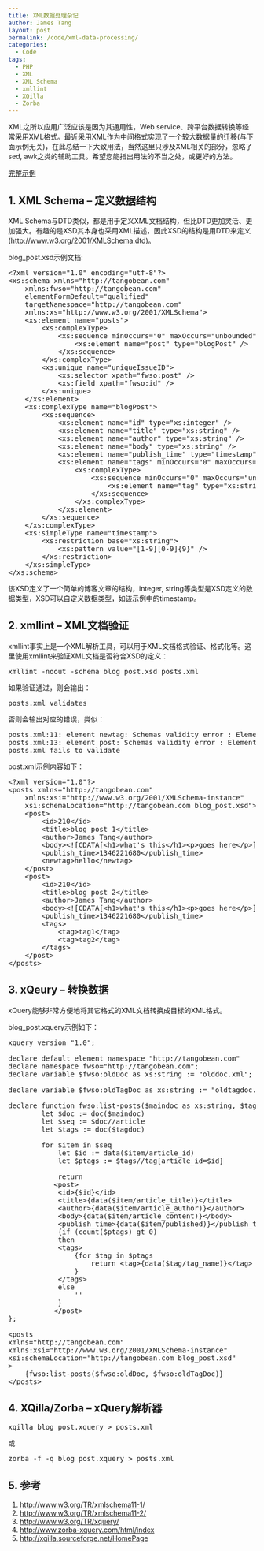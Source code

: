 ```yaml
---
title: XML数据处理杂记
author: James Tang
layout: post
permalink: /code/xml-data-processing/
categories:
  - Code
tags:
  - PHP
  - XML
  - XML Schema
  - xmllint
  - XQilla
  - Zorba
---
```

XML之所以应用广泛应该是因为其通用性，Web service、跨平台数据转换等经常采用XML格式。最近采用XML作为中间格式实现了一个较大数据量的迁移(与下面示例无关)，在此总结一下大致用法，当然这里只涉及XML相关的部分，忽略了sed, awk之类的辅助工具。希望您能指出用法的不当之处，或更好的方法。

<a href="http://lib.fwso.cn/xml-process-demo.tar.gz" target="_blank">完整示例</a>

## 1. XML Schema &#8211; 定义数据结构

XML Schema与DTD类似，都是用于定义XML文档结构，但比DTD更加灵活、更加强大。有趣的是XSD其本身也采用XML描述，因此XSD的结构是用DTD来定义(http://www.w3.org/2001/XMLSchema.dtd)。

blog_post.xsd示例文档:

<pre class="brush:xml">&lt;?xml version="1.0" encoding="utf-8"?&gt;
&lt;xs:schema xmlns="http://tangobean.com" 
    xmlns:fwso="http://tangobean.com" 
    elementFormDefault="qualified" 
    targetNamespace="http://tangobean.com" 
    xmlns:xs="http://www.w3.org/2001/XMLSchema"&gt;
    &lt;xs:element name="posts"&gt;
        &lt;xs:complexType&gt;
            &lt;xs:sequence minOccurs="0" maxOccurs="unbounded"&gt;
                &lt;xs:element name="post" type="blogPost" /&gt;
            &lt;/xs:sequence&gt;
        &lt;/xs:complexType&gt;
        &lt;xs:unique name="uniqueIssueID"&gt;
            &lt;xs:selector xpath="fwso:post" /&gt;
            &lt;xs:field xpath="fwso:id" /&gt;
        &lt;/xs:unique&gt;
    &lt;/xs:element&gt;
    &lt;xs:complexType name="blogPost"&gt;
        &lt;xs:sequence&gt;
            &lt;xs:element name="id" type="xs:integer" /&gt;
            &lt;xs:element name="title" type="xs:string" /&gt;
            &lt;xs:element name="author" type="xs:string" /&gt;
            &lt;xs:element name="body" type="xs:string" /&gt;
            &lt;xs:element name="publish_time" type="timestamp" /&gt;
            &lt;xs:element name="tags" minOccurs="0" maxOccurs="unbounded"&gt;
                &lt;xs:complexType&gt;
                    &lt;xs:sequence minOccurs="0" maxOccurs="unbounded"&gt;
                        &lt;xs:element name="tag" type="xs:string" /&gt;
                    &lt;/xs:sequence&gt;
                &lt;/xs:complexType&gt;
            &lt;/xs:element&gt;
        &lt;/xs:sequence&gt;
    &lt;/xs:complexType&gt;
    &lt;xs:simpleType name="timestamp"&gt;
        &lt;xs:restriction base="xs:string"&gt;
            &lt;xs:pattern value="[1-9][0-9]{9}" /&gt;
        &lt;/xs:restriction&gt;
    &lt;/xs:simpleType&gt;
&lt;/xs:schema&gt;
</pre>

该XSD定义了一个简单的博客文章的结构，integer, string等类型是XSD定义的数据类型，XSD可以自定义数据类型，如该示例中的timestamp。

## 2. xmllint &#8211; XML文档验证

xmllint事实上是一个XML解析工具，可以用于XML文档格式验证、格式化等。这里使用xmllint来验证XML文档是否符合XSD的定义：

<pre class="brush:bash">xmllint -noout -schema blog_post.xsd posts.xml
</pre>

如果验证通过，则会输出：

<pre class="brush:plain">posts.xml validates
</pre>

否则会输出对应的错误，类似：

<pre class="brush:plain">posts.xml:11: element newtag: Schemas validity error : Element '{http://tangobean.com}newtag': This element is not expected. Expected is ( {http://tangobean.com}tags ).
posts.xml:13: element post: Schemas validity error : Element '{http://tangobean.com}post': Duplicate key-sequence ['210'] in unique identity-constraint '{http://tangobean.com}uniqueIssueID'.
posts.xml fails to validate
</pre>

post.xml示例内容如下：

<pre class="brush:xml">&lt;?xml version="1.0"?&gt;
&lt;posts xmlns="http://tangobean.com"
    xmlns:xsi="http://www.w3.org/2001/XMLSchema-instance"
    xsi:schemaLocation="http://tangobean.com blog_post.xsd"&gt;
    &lt;post&gt;
        &lt;id&gt;210&lt;/id&gt;
        &lt;title&gt;blog post 1&lt;/title&gt;
        &lt;author&gt;James Tang&lt;/author&gt;
        &lt;body&gt;&lt;![CDATA[&lt;h1&gt;what&#39;s this&lt;/h1&gt;&lt;p&gt;goes here&lt;/p&gt;]]&gt;&lt;/body&gt;
        &lt;publish_time&gt;1346221680&lt;/publish_time&gt;
        &lt;newtag&gt;hello&lt;/newtag&gt;
    &lt;/post&gt;
    &lt;post&gt;
        &lt;id&gt;210&lt;/id&gt;
        &lt;title&gt;blog post 2&lt;/title&gt;
        &lt;author&gt;James Tang&lt;/author&gt;
        &lt;body&gt;&lt;![CDATA[&lt;h1&gt;what&#39;s this&lt;/h1&gt;&lt;p&gt;goes here&lt;/p&gt;]]&gt;&lt;/body&gt;
        &lt;publish_time&gt;1346221680&lt;/publish_time&gt;
        &lt;tags&gt;
            &lt;tag&gt;tag1&lt;/tag&gt;
            &lt;tag&gt;tag2&lt;/tag&gt;
        &lt;/tags&gt;
    &lt;/post&gt;
&lt;/posts&gt;
</pre>

## 3. xQeury &#8211; 转换数据

xQuery能够非常方便地将其它格式的XML文档转换成目标的XML格式。

blog_post.xquery示例如下：

<pre class="brush:plain">xquery version "1.0";

declare default element namespace "http://tangobean.com"
declare namespace fwso="http://tangobean.com";
declare variable $fwso:oldDoc as xs:string := "olddoc.xml";

declare variable $fwso:oldTagDoc as xs:string := "oldtagdoc.xml";

declare function fwso:list-posts($maindoc as xs:string, $tagdoc as xs:string) {
        let $doc := doc($maindoc)
        let $seq := $doc//article
        let $tags := doc($tagdoc)

        for $item in $seq
            let $id := data($item/article_id)
            let $ptags := $tags//tag[article_id=$id]

            return 
           &lt;post&gt;
            &lt;id&gt;{$id}&lt;/id&gt;
            &lt;title&gt;{data($item/article_title)}&lt;/title&gt;
            &lt;author&gt;{data($item/article_author)}&lt;/author&gt;
            &lt;body&gt;{data($item/article_content)}&lt;/body&gt;
            &lt;publish_time&gt;{data($item/published)}&lt;/publish_time&gt;
            {if (count($ptags) gt 0)
            then
            &lt;tags&gt;
                {for $tag in $ptags
                    return &lt;tag&gt;{data($tag/tag_name)}&lt;/tag&gt;
                }    
            &lt;/tags&gt;
            else
                &#39;&#39;
            }
           &lt;/post&gt;
};

&lt;posts
xmlns="http://tangobean.com"
xmlns:xsi="http://www.w3.org/2001/XMLSchema-instance"
xsi:schemaLocation="http://tangobean.com blog_post.xsd"
&gt;
    {fwso:list-posts($fwso:oldDoc, $fwso:oldTagDoc)}
&lt;/posts&gt;
</pre>

## 4. XQilla/Zorba &#8211; xQuery解析器

<pre class="brush:bash">xqilla blog_post.xquery > posts.xml
</pre>

或

<pre class="brush:bash">zorba -f -q blog_post.xquery > posts.xml
</pre>

## 5. 参考

  1. http://www.w3.org/TR/xmlschema11-1/
  2. http://www.w3.org/TR/xmlschema11-2/
  3. http://www.w3.org/TR/xquery/
  4. http://www.zorba-xquery.com/html/index
  5. http://xqilla.sourceforge.net/HomePage